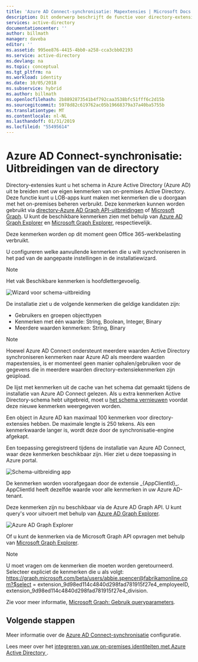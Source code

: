 ```yaml
---
title: 'Azure AD Connect-synchronisatie: Mapextensies | Microsoft Docs'
description: Dit onderwerp beschrijft de functie voor directory-extensies in Azure AD Connect.
services: active-directory
documentationcenter: ''
author: billmath
manager: daveba
editor: ''
ms.assetid: 995ee876-4415-4bb0-a258-cca3cbb02193
ms.service: active-directory
ms.devlang: na
ms.topic: conceptual
ms.tgt_pltfrm: na
ms.workload: identity
ms.date: 10/05/2018
ms.subservice: hybrid
ms.author: billmath
ms.openlocfilehash: 2b8892873541b4f792caa3538bfc51fff6c2d15b
ms.sourcegitcommit: 5978d82c619762ac05b19668379a37a40ba5755b
ms.translationtype: MT
ms.contentlocale: nl-NL
ms.lasthandoff: 01/31/2019
ms.locfileid: "55495614"
---
```

# <a name="azure-ad-connect-sync-directory-extensions"></a>Azure AD Connect-synchronisatie: Uitbreidingen van de directory
Directory-extensies kunt u het schema in Azure Active Directory (Azure AD) uit te breiden met uw eigen kenmerken van on-premises Active Directory. Deze functie kunt u LOB-apps kunt maken met kenmerken die u doorgaan met het on-premises beheren verbruikt. Deze kenmerken kunnen worden gebruikt via [directory-Azure AD Graph API-uitbreidingen](https://msdn.microsoft.com/Library/Azure/Ad/Graph/howto/azure-ad-graph-api-directory-schema-extensions) of [Microsoft Graph](https://developer.microsoft.com/graph/). U kunt de beschikbare kenmerken zien met behulp van [Azure AD Graph Explorer](https://graphexplorer.azurewebsites.net/) en [Microsoft Graph Explorer](https://developer.microsoft.com/graph/graph-explorer), respectievelijk.

Deze kenmerken worden op dit moment geen Office 365-werkbelasting verbruikt.

U configureren welke aanvullende kenmerken die u wilt synchroniseren in het pad van de aangepaste instellingen in de installatiewizard.

>[!NOTE]
>Het vak Beschikbare kenmerken is hoofdlettergevoelig.

![Wizard voor schema-uitbreiding](./media/how-to-connect-sync-feature-directory-extensions/extension2.png)  

De installatie ziet u de volgende kenmerken die geldige kandidaten zijn:

* Gebruikers en groepen objecttypen
* Kenmerken met één waarde: String, Boolean, Integer, Binary
* Meerdere waarden kenmerken: String, Binary


>[!NOTE]
> Hoewel Azure AD Connect ondersteunt meerdere waarden Active Directory synchroniseren kenmerken naar Azure AD als meerdere waarden mapextensies, is er momenteel geen manier ophalen/gebruiken voor de gegevens die in meerdere waarden directory-extensiekenmerken zijn geüpload.

De lijst met kenmerken uit de cache van het schema dat gemaakt tijdens de installatie van Azure AD Connect gelezen. Als u extra kenmerken Active Directory-schema hebt uitgebreid, moet u [het schema vernieuwen](how-to-connect-installation-wizard.md#refresh-directory-schema) voordat deze nieuwe kenmerken weergegeven worden.

Een object in Azure AD kan maximaal 100 kenmerken voor directory-extensies hebben. De maximale lengte is 250 tekens. Als een kenmerkwaarde langer is, wordt deze door de synchronisatie-engine afgekapt.

Een toepassing geregistreerd tijdens de installatie van Azure AD Connect, waar deze kenmerken beschikbaar zijn. Hier ziet u deze toepassing in Azure portal.

![Schema-uitbreiding app](./media/how-to-connect-sync-feature-directory-extensions/extension3new.png)

De kenmerken worden voorafgegaan door de extensie \_{AppClientId}\_. AppClientId heeft dezelfde waarde voor alle kenmerken in uw Azure AD-tenant.

Deze kenmerken zijn nu beschikbaar via de Azure AD Graph API. U kunt query's voor uitvoert met behulp van [Azure AD Graph Explorer](https://graphexplorer.azurewebsites.net/).

![Azure AD Graph Explorer](./media/how-to-connect-sync-feature-directory-extensions/extension4.png)

Of u kunt de kenmerken via de Microsoft Graph API opvragen met behulp van [Microsoft Graph Explorer](https://developer.microsoft.com/graph/graph-explorer#).

>[!NOTE]
> U moet vragen om de kenmerken die moeten worden geretourneerd. Selecteer expliciet de kenmerken die u als volgt: https://graph.microsoft.com/beta/users/abbie.spencer@fabrikamonline.com?$select = extension_9d98ed114c4840d298fad781915f27e4_employeeID, extension_9d98ed114c4840d298fad781915f27e4_division. 
>
> Zie voor meer informatie, [Microsoft Graph: Gebruik queryparameters](https://developer.microsoft.com/graph/docs/concepts/query_parameters#select-parameter).

## <a name="next-steps"></a>Volgende stappen
Meer informatie over de [Azure AD Connect-synchronisatie](how-to-connect-sync-whatis.md) configuratie.

Lees meer over het [integreren van uw on-premises identiteiten met Azure Active Directory ](whatis-hybrid-identity.md).
